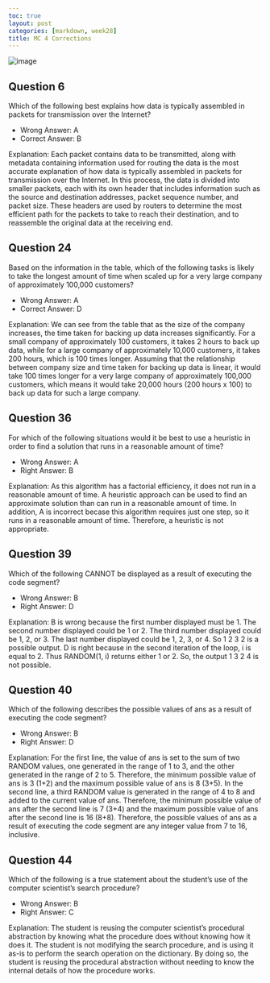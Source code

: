 ```yaml
---
toc: true
layout: post
categories: [markdown, week28]
title: MC 4 Corrections
---
```

![image](https://user-images.githubusercontent.com/111464920/229394898-4ef7eab2-126d-4194-9ccb-b9e6ee0f40ae.png)

## Question 6
Which of the following best explains how data is typically assembled in packets for transmission over the Internet?
- Wrong Answer: A
- Correct Answer: B

Explanation: Each packet contains data to be transmitted, along with metadata containing information used for routing the data is the most accurate explanation of how data is typically assembled in packets for transmission over the Internet. In this process, the data is divided into smaller packets, each with its own header that includes information such as the source and destination addresses, packet sequence number, and packet size. These headers are used by routers to determine the most efficient path for the packets to take to reach their destination, and to reassemble the original data at the receiving end.

## Question 24
Based on the information in the table, which of the following tasks is likely to take the longest amount of time when scaled up for a very large company of approximately 100,000 customers?
- Wrong Answer: A
- Correct Answer: D

Explanation: We can see from the table that as the size of the company increases, the time taken for backing up data increases significantly. For a small company of approximately 100 customers, it takes 2 hours to back up data, while for a large company of approximately 10,000 customers, it takes 200 hours, which is 100 times longer. Assuming that the relationship between company size and time taken for backing up data is linear, it would take 100 times longer for a very large company of approximately 100,000 customers, which means it would take 20,000 hours (200 hours x 100) to back up data for such a large company.

## Question 36
For which of the following situations would it be best to use a heuristic in order to find a solution that runs in a reasonable amount of time?
- Wrong Answer: A
- Right Answer: B

Explanation: As this algorithm has a factorial efficiency, it does not run in a reasonable amount of time. A heuristic approach can be used to find an approximate solution than can run in a reasonable amount of time. In addition, A is incorrect becase this algorithm requires just one step, so it runs in a reasonable amount of time. Therefore, a heuristic is not appropriate.

## Question 39
Which of the following CANNOT be displayed as a result of executing the code segment?
- Wrong Answer: B
- Right Answer: D

Explanation: B is wrong because the first number displayed must be 1. The second number displayed could be 1 or 2. The third number displayed could be 1, 2, or 3. The last number displayed could be 1, 2, 3, or 4. So 1 2 3 2 is a possible output. D is right because in the second iteration of the loop, i is equal to 2. Thus RANDOM(1, i) returns either 1 or 2. So, the output 1 3 2 4 is not possible.

## Question 40
Which of the following describes the possible values of ans as a result of executing the code segment?
- Wrong Answer: B
- Right Answer: D

Explanation: For the first line, the value of ans is set to the sum of two RANDOM values, one generated in the range of 1 to 3, and the other generated in the range of 2 to 5. Therefore, the minimum possible value of ans is 3 (1+2) and the maximum possible value of ans is 8 (3+5). In the second line, a third RANDOM value is generated in the range of 4 to 8 and added to the current value of ans. Therefore, the minimum possible value of ans after the second line is 7 (3+4) and the maximum possible value of ans after the second line is 16 (8+8). Therefore, the possible values of ans as a result of executing the code segment are any integer value from 7 to 16, inclusive.

## Question 44
Which of the following is a true statement about the student’s use of the computer scientist’s search procedure?
- Wrong Answer: B
- Right Answer: C

Explanation: The student is reusing the computer scientist’s procedural abstraction by knowing what the procedure does without knowing how it does it. The student is not modifying the search procedure, and is using it as-is to perform the search operation on the dictionary. By doing so, the student is reusing the procedural abstraction without needing to know the internal details of how the procedure works.
